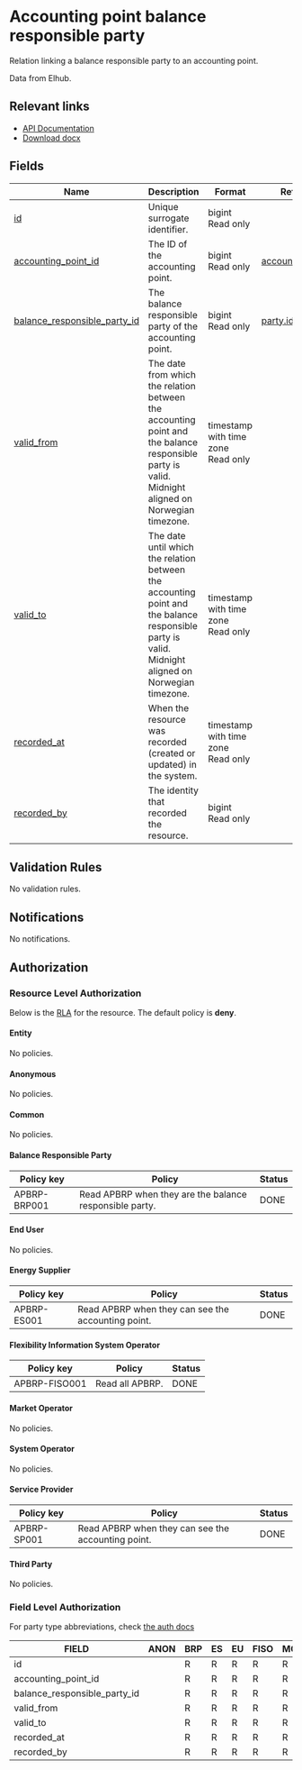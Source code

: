 # Accounting point balance responsible party

Relation linking a balance responsible party to an accounting point.

Data from Elhub.

## Relevant links

* [API Documentation](/api/v0/#/operations/list_accounting_point_balance_responsible_party)
* [Download docx](/docs/download/accounting_point_balance_responsible_party.docx)

## Fields

| Name                                                                                                                     | Description                                                                                                                                        | Format                                 | Reference                                           |
|--------------------------------------------------------------------------------------------------------------------------|----------------------------------------------------------------------------------------------------------------------------------------------------|----------------------------------------|-----------------------------------------------------|
| <a name="field-id" href="#field-id">id</a>                                                                               | Unique surrogate identifier.                                                                                                                       | bigint<br/>Read only                   |                                                     |
| <a name="field-accounting_point_id" href="#field-accounting_point_id">accounting_point_id</a>                            | The ID of the accounting point.                                                                                                                    | bigint<br/>Read only                   | [accounting_point.id](accounting_point.md#field-id) |
| <a name="field-balance_responsible_party_id" href="#field-balance_responsible_party_id">balance_responsible_party_id</a> | The balance responsible party of the accounting point.                                                                                             | bigint<br/>Read only                   | [party.id](party.md#field-id)                       |
| <a name="field-valid_from" href="#field-valid_from">valid_from</a>                                                       | The date from which the relation between the accounting point and the balance responsible party is valid. Midnight aligned on Norwegian timezone.  | timestamp with time zone<br/>Read only |                                                     |
| <a name="field-valid_to" href="#field-valid_to">valid_to</a>                                                             | The date until which the relation between the accounting point and the balance responsible party is valid. Midnight aligned on Norwegian timezone. | timestamp with time zone<br/>Read only |                                                     |
| <a name="field-recorded_at" href="#field-recorded_at">recorded_at</a>                                                    | When the resource was recorded (created or updated) in the system.                                                                                 | timestamp with time zone<br/>Read only |                                                     |
| <a name="field-recorded_by" href="#field-recorded_by">recorded_by</a>                                                    | The identity that recorded the resource.                                                                                                           | bigint<br/>Read only                   |                                                     |

## Validation Rules

No validation rules.

## Notifications

No notifications.

## Authorization

### Resource Level Authorization

Below is the [RLA](../auth.md#resource-level-authorization-rla) for the
resource. The default policy is **deny**.

#### Entity

No policies.

#### Anonymous

No policies.

#### Common

No policies.

#### Balance Responsible Party

| Policy key    | Policy                                                  | Status |
|---------------|---------------------------------------------------------|--------|
| APBRP-BRP001  | Read APBRP when they are the balance responsible party. | DONE   |

#### End User

No policies.

#### Energy Supplier

| Policy key   | Policy                                             | Status |
|--------------|----------------------------------------------------|--------|
| APBRP-ES001  | Read APBRP when they can see the accounting point. | DONE   |

#### Flexibility Information System Operator

| Policy key     | Policy          | Status |
|----------------|-----------------|--------|
| APBRP-FISO001  | Read all APBRP. | DONE   |

#### Market Operator

No policies.

#### System Operator

No policies.

#### Service Provider

| Policy key   | Policy                                             | Status |
|--------------|----------------------------------------------------|--------|
| APBRP-SP001  | Read APBRP when they can see the accounting point. | DONE   |

#### Third Party

No policies.

### Field Level Authorization

For party type abbreviations, check [the auth docs](../auth.md#party)

| FIELD                        | ANON | BRP | ES | EU | FISO | MO | SO | SP | TP |
|------------------------------|------|-----|----|----|------|----|----|----|----|
| id                           |      | R   | R  | R  | R    | R  | R  | R  | R  |
| accounting_point_id          |      | R   | R  | R  | R    | R  | R  | R  | R  |
| balance_responsible_party_id |      | R   | R  | R  | R    | R  | R  | R  | R  |
| valid_from                   |      | R   | R  | R  | R    | R  | R  | R  | R  |
| valid_to                     |      | R   | R  | R  | R    | R  | R  | R  | R  |
| recorded_at                  |      | R   | R  | R  | R    | R  | R  | R  | R  |
| recorded_by                  |      | R   | R  | R  | R    | R  | R  | R  | R  |
